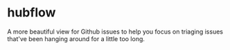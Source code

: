 # hubflow

A more beautiful view for Github issues to help you focus on triaging issues that've been hanging around for a little too long.
